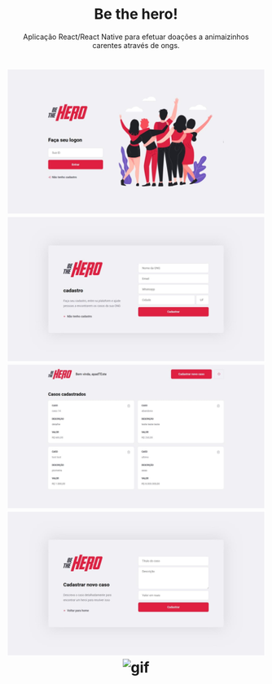 <h1 align="center">Be the hero!</h1>
<p align="center">Aplicação React/React Native para efetuar doações a animaizinhos carentes através de ongs.</p>

<h1 align="center">
  <img alt="Home" title="#home" src="./printsReadme/home.jpg" />
  <img alt="Cadastro" title="#cadastro" src="./printsReadme/cadastropessoa.jpg" />
  <img alt="Dashboard" title="#dashboard" src="./printsReadme/4cadastrados.jpg" />
  <img alt="Casos" title="#casos" src="./printsReadme/cadastro.jpg" />
  <img alt="gif" title="#gif" width= "250" height="450" src="./printsReadme/mobile.gif" />
</h1>

